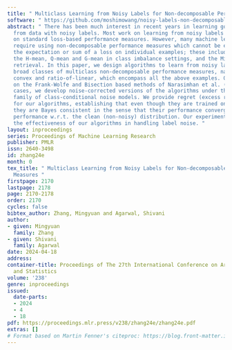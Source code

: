 ```yaml
---
title: " Multiclass Learning from Noisy Labels for Non-decomposable Performance Measures "
software: " https://github.com/moshimowang/noisy-labels-non-decomposable "
abstract: " There has been much interest in recent years in learning good classifiers
  from data with noisy labels. Most work on learning from noisy labels has focused
  on standard loss-based performance measures. However, many machine learning problems
  require using non-decomposable performance measures which cannot be expressed as
  the expectation or sum of a loss on individual examples; these include for example
  the H-mean, Q-mean and G-mean in class imbalance settings, and the Micro F1 in information
  retrieval. In this paper, we design algorithms to learn from noisy labels for two
  broad classes of multiclass non-decomposable performance measures, namely, monotonic
  convex and ratio-of-linear, which encompass all the above examples. Our work builds
  on the Frank-Wolfe and Bisection based methods of Narasimhan et al. (2015). In both
  cases, we develop noise-corrected versions of the algorithms under the widely studied
  family of class-conditional noise models. We provide regret (excess risk) bounds
  for our algorithms, establishing that even though they are trained on noisy data,
  they are Bayes consistent in the sense that their performance converges to the optimal
  performance w.r.t. the clean (non-noisy) distribution. Our experiments demonstrate
  the effectiveness of our algorithms in handling label noise. "
layout: inproceedings
series: Proceedings of Machine Learning Research
publisher: PMLR
issn: 2640-3498
id: zhang24e
month: 0
tex_title: " Multiclass Learning from Noisy Labels for Non-decomposable Performance
  Measures "
firstpage: 2170
lastpage: 2178
page: 2170-2178
order: 2170
cycles: false
bibtex_author: Zhang, Mingyuan and Agarwal, Shivani
author:
- given: Mingyuan
  family: Zhang
- given: Shivani
  family: Agarwal
date: 2024-04-18
address:
container-title: Proceedings of The 27th International Conference on Artificial Intelligence
  and Statistics
volume: '238'
genre: inproceedings
issued:
  date-parts:
  - 2024
  - 4
  - 18
pdf: https://proceedings.mlr.press/v238/zhang24e/zhang24e.pdf
extras: []
# Format based on Martin Fenner's citeproc: https://blog.front-matter.io/posts/citeproc-yaml-for-bibliographies/
---
```


